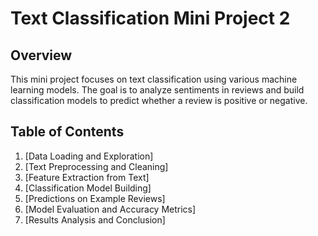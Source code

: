 # Text Classification Mini Project 2

## Overview

This mini project focuses on text classification using various machine learning models. The goal is to analyze sentiments in reviews and build classification models to predict whether a review is positive or negative.

## Table of Contents

1. [Data Loading and Exploration]
2. [Text Preprocessing and Cleaning]
3. [Feature Extraction from Text]
4. [Classification Model Building]
5. [Predictions on Example Reviews]
6. [Model Evaluation and Accuracy Metrics]
7. [Results Analysis and Conclusion]

